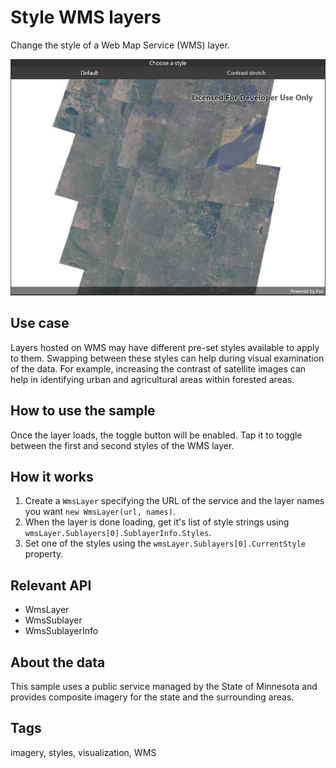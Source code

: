 # Style WMS layers

Change the style of a Web Map Service (WMS) layer.

![Image of style WMS layers](stylewmslayer.jpg)

## Use case

Layers hosted on WMS may have different pre-set styles available to apply to them. Swapping between these styles can help during visual examination of the data. For example, increasing the contrast of satellite images can help in identifying urban and agricultural areas within forested areas.

## How to use the sample

Once the layer loads, the toggle button will be enabled. Tap it to toggle between the first and second styles of the WMS layer.

## How it works

1. Create a `WmsLayer` specifying the URL of the service and the layer names you want `new WmsLayer(url, names)`.
2. When the layer is done loading, get it's list of style strings using `wmsLayer.Sublayers[0].SublayerInfo.Styles`.
3. Set one of the styles using the `wmsLayer.Sublayers[0].CurrentStyle` property.

## Relevant API

* WmsLayer
* WmsSublayer
* WmsSublayerInfo

## About the data

This sample uses a public service managed by the State of Minnesota and provides composite imagery for the state and the surrounding areas.

## Tags

imagery, styles, visualization, WMS